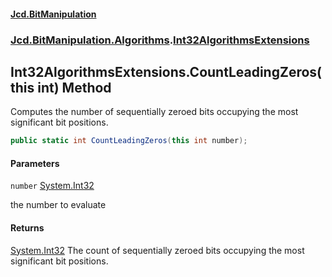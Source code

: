 #### [Jcd.BitManipulation](index.md 'index')

### [Jcd.BitManipulation.Algorithms](Jcd.BitManipulation.Algorithms.md 'Jcd.BitManipulation.Algorithms').[Int32AlgorithmsExtensions](Jcd.BitManipulation.Algorithms.Int32AlgorithmsExtensions.md 'Jcd.BitManipulation.Algorithms.Int32AlgorithmsExtensions')

## Int32AlgorithmsExtensions.CountLeadingZeros(this int) Method

Computes the number of sequentially zeroed bits occupying the
most significant bit positions.

```csharp
public static int CountLeadingZeros(this int number);
```

#### Parameters

<a name='Jcd.BitManipulation.Algorithms.Int32AlgorithmsExtensions.CountLeadingZeros(thisint).number'></a>

`number` [System.Int32](https://docs.microsoft.com/en-us/dotnet/api/System.Int32 'System.Int32')

the number to evaluate

#### Returns

[System.Int32](https://docs.microsoft.com/en-us/dotnet/api/System.Int32 'System.Int32')
The count of sequentially zeroed bits occupying the most significant bit positions.